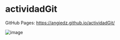 # actividadGit

GitHub Pages: https://angiedz.github.io/actividadGit/

![image](https://github.com/user-attachments/assets/15515b4e-623e-4eea-98c2-48b799f10fc1)
